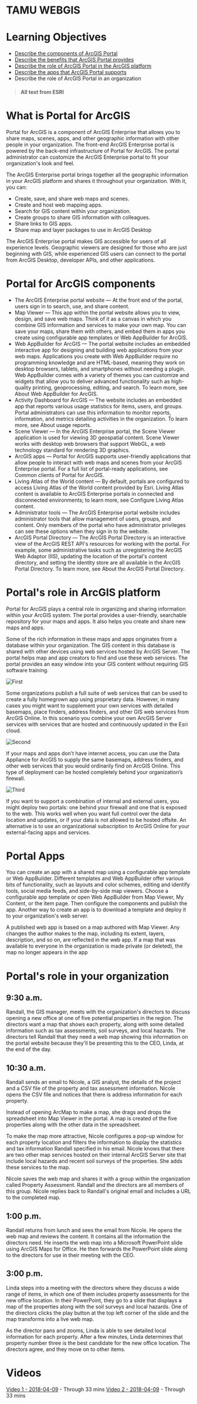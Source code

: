 # TAMU WEBGIS
>

# Learning Objectives
>
- [Describe the components of ArcGIS Portal](https://enterprise.arcgis.com/en/portal/latest/install/windows/what-is-portal-for-arcgis-.htm)
- [Describe the benefits that ArcGIS Portal provides](https://enterprise.arcgis.com/en/portal/10.4/use/what-is-portal-for-arcgis-.htm)
- [Describe the role of ArcGIS Portal in the ArcGIS platform](https://enterprise.arcgis.com/en/portal/latest/install/windows/the-portal-s-role-in-arcgis.htm)
- [Describe the apps that ArcGIS Portal supports](https://enterprise.arcgis.com/en/portal/latest/administer/linux/manage-app-launcher.htm)
- Describe the role of ArcGIS Portal in an organization
>#### All text from ESRI

# What is Portal for ArcGIS
Portal for ArcGIS is a component of ArcGIS Enterprise that allows you to share maps, scenes, apps, and other geographic information with other people in your organization. The front-end ArcGIS Enterprise portal is powered by the back-end infrastructure of Portal for ArcGIS. The portal administrator can customize the ArcGIS Enterprise portal to fit your organization's look and feel.
>
The ArcGIS Enterprise portal brings together all the geographic information in your ArcGIS platform and shares it throughout your organization. With it, you can:
- Create, save, and share web maps and scenes.
- Create and host web mapping apps.
- Search for GIS content within your organization.
- Create groups to share GIS information with colleagues.
- Share links to GIS apps.
- Share map and layer packages to use in ArcGIS Desktop
>
The ArcGIS Enterprise portal makes GIS accessible for users of all experience levels. Geographic viewers are designed for those who are just beginning with GIS, while experienced GIS users can connect to the portal from ArcGIS Desktop, developer APIs, and other applications.
# Portal for ArcGIS components
- The ArcGIS Enterprise portal website — At the front end of the portal, users sign in to search, use, and share content.
- Map Viewer — This app within the portal website allows you to view, design, and save web maps. Think of it as a canvas in which you combine GIS information and services to make your own map. You can save your maps, share them with others, and embed them in apps you create using configurable app templates or Web AppBuilder for ArcGIS.
- Web AppBuilder for ArcGIS — The portal website includes an embedded interactive app for designing and building web applications from your web maps. Applications you create with Web AppBuilder require no programming knowledge and are HTML-based, meaning they work on desktop browsers, tablets, and smartphones without needing a plugin. Web AppBuilder comes with a variety of themes you can customize and widgets that allow you to deliver advanced functionality such as high-quality printing, geoprocessing, editing, and search. To learn more, see About Web AppBuilder for ArcGIS.
- Activity Dashboard for ArcGIS — The website includes an embedded app that reports various usage statistics for items, users, and groups. Portal administrators can use this information to monitor reports, information, and metrics detailing activities in the organization. To learn more, see About usage reports.
- Scene Viewer — In the ArcGIS Enterprise portal, the Scene Viewer application is used for viewing 3D geospatial content. Scene Viewer works with desktop web browsers that support WebGL, a web technology standard for rendering 3D graphics.
- ArcGIS apps — Portal for ArcGIS supports user-friendly applications that allow people to interact with web maps and scenes from your ArcGIS Enterprise portal. For a full list of portal-ready applications, see Common clients of Portal for ArcGIS.
- Living Atlas of the World content — By default, portals are configured to access Living Atlas of the World content provided by Esri. Living Atlas content is available to ArcGIS Enterprise portals in connected and disconnected environments; to learn more, see Configure Living Atlas content.
- Administrator tools — The ArcGIS Enterprise portal website includes administrator tools that allow management of users, groups, and content. Only members of the portal who have administrator privileges can see these options when they sign in to the website.
- ArcGIS Portal Directory — The ArcGIS Portal Directory is an interactive view of the ArcGIS REST API's resources for working with the portal. For example, some administrative tasks such as unregistering the ArcGIS Web Adaptor (IIS), updating the location of the portal's content directory, and setting the identity store are all available in the ArcGIS Portal Directory. To learn more, see About the ArcGIS Portal Directory.
# Portal's role in ArcGIS platform
Portal for ArcGIS plays a central role in organizing and sharing information within your ArcGIS system. The portal provides a user-friendly, searchable repository for your maps and apps. It also helps you create and share new maps and apps.
>
Some of the rich information in these maps and apps originates from a database within your organization. The GIS content in this database is shared with other devices using web services hosted by ArcGIS Server. The portal helps map and app creators to find and use these web services. The portal provides an easy window into your GIS content without requiring GIS software training.
>
![First](../images/modules/30/1.png)
>
Some organizations publish a full suite of web services that can be used to create a fully homegrown app using proprietary data. However, in many cases you might want to supplement your own services with detailed basemaps, place finders, address finders, and other GIS web services from ArcGIS Online. In this scenario you combine your own ArcGIS Server services with services that are hosted and continuously updated in the Esri cloud.
>
![Second](../images/modules/30/2.png)
>
If your maps and apps don’t have internet access, you can use the Data Appliance for ArcGIS to supply the same basemaps, address finders, and other web services that you would ordinarily find on ArcGIS Online. This type of deployment can be hosted completely behind your organization’s firewall.
>
![Third](../images/modules/30/3.png)
>
If you want to support a combination of internal and external users, you might deploy two portals: one behind your firewall and one that is exposed to the web. This works well when you want full control over the data location and updates, or if your data is not allowed to be hosted offsite. An alternative is to use an organizational subscription to ArcGIS Online for your external-facing apps and services.
# Portal Apps
You can create an app with a shared map using a configurable app template or Web AppBuilder. Different templates and Web AppBuilder offer various bits of functionality, such as layouts and color schemes, editing and identify tools, social media feeds, and side-by-side map viewers. Choose a configurable app template or open Web AppBuilder from Map Viewer, My Content, or the item page. Then configure the components and publish the app. Another way to create an app is to download a template and deploy it to your organization's web server.
>
A published web app is based on a map authored with Map Viewer. Any changes the author makes to the map, including its extent, layers, description, and so on, are reflected in the web app. If a map that was available to everyone in the organization is made private (or deleted), the map no longer appears in the app
# Portal's role in your organization 
## 9:30 a.m.
Randall, the GIS manager, meets with the organization's directors to discuss opening a new office at one of five potential properties in the region. The directors want a map that shows each property, along with some detailed information such as tax assessments, soil surveys, and local hazards. The directors tell Randall that they need a web map showing this information on the portal website because they'll be presenting this to the CEO, Linda, at the end of the day.


## 10:30 a.m.
Randall sends an email to Nicole, a GIS analyst, the details of the project and a CSV file of the property and tax assessment information. Nicole opens the CSV file and notices that there is address information for each property.
>
Instead of opening ArcMap to make a map, she drags and drops the spreadsheet into Map Viewer in the portal. A map is created of the five properties along with the other data in the spreadsheet.
>
To make the map more attractive, Nicole configures a pop-up window for each property location and filters the information to display the statistics and tax information Randall specified in his email. Nicole knows that there are two other map services hosted on their internal ArcGIS Server site that include local hazards and recent soil surveys of the properties. She adds these services to the map.
>
Nicole saves the web map and shares it with a group within the organization called Property Assessment. Randall and the directors are all members of this group. Nicole replies back to Randall's original email and includes a URL to the completed map.
## 1:00 p.m.
Randall returns from lunch and sees the email from Nicole. He opens the web map and reviews the content. It contains all the information the directors need. He inserts the web map into a Microsoft PowerPoint slide using ArcGIS Maps for Office. He then forwards the PowerPoint slide along to the directors for use in their meeting with the CEO.
## 3:00 p.m.
Linda steps into a meeting with the directors where they discuss a wide range of items, in which one of them includes property assessments for the new office location. In their PowerPoint, they go to a slide that displays a map of the properties along with the soil surveys and local hazards. One of the directors clicks the play button at the top left corner of the slide and the map transforms into a live web map.
>
As the director pans and zooms, Linda is able to see detailed local information for each property. After a few minutes, Linda determines that property number three is the best candidate for the new office location. The directors agree, and they move on to other items.


<!--# Questions
[Set 1](../reviewquestions/30.md)-->

# Videos
[Video 1 - 2018-04-09](https://youtu.be/7ofz28eu2p4) - Through 33 mins
[Video 2 - 2018-04-09](https://youtu.be/S8l8DB_88kc) - Through 33 mins

